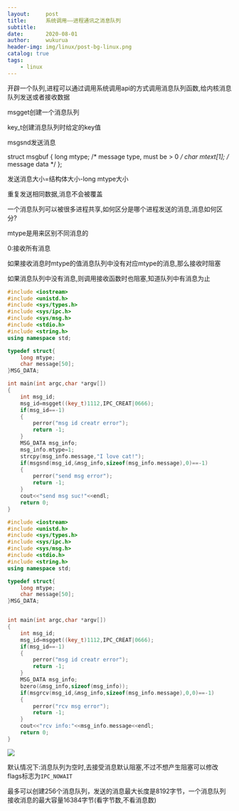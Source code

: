 ```yaml
---
layout:     post
title:      系统调用——进程通讯之消息队列
subtitle:   
date:       2020-08-01
author:     wukurua
header-img: img/linux/post-bg-linux.png
catalog: true
tags:
    - linux
---
```




开辟一个队列,进程可以通过调用系统调用api的方式调用消息队列函数,给内核消息队列发送或者接收数据

msgget创建一个消息队列

key_t创建消息队列时给定的key值

msgsnd发送消息

struct msgbuf {
               long mtype;       /* message type, must be > 0 */
               char mtext[1];    /* message data */
           };

发送消息大小=结构体大小-long mtype大小

重复发送相同数据,消息不会被覆盖

一个消息队列可以被很多进程共享,如何区分是哪个进程发送的消息,消息如何区分?

mtype是用来区别不同消息的

0:接收所有消息

如果接收消息时mtype的值消息队列中没有对应mtype的消息,那么接收时阻塞

如果消息队列中没有消息,则调用接收函数时也阻塞,知道队列中有消息为止

```c++
#include <iostream>
#include <unistd.h>
#include <sys/types.h>
#include <sys/ipc.h>
#include <sys/msg.h>
#include <stdio.h>
#include <string.h>
using namespace std;

typedef struct{
    long mtype;
    char message[50];
}MSG_DATA;

int main(int argc,char *argv[])
{
    int msg_id;
    msg_id=msgget((key_t)1112,IPC_CREAT|0666);
    if(msg_id==-1)
    {
        perror("msg id creatr error");
        return -1;
    }
    MSG_DATA msg_info;
    msg_info.mtype=1;
    strcpy(msg_info.message,"I love cat!");
    if(msgsnd(msg_id,&msg_info,sizeof(msg_info.message),0)==-1)
    {
        perror("send msg error");
        return -1;
    }
    cout<<"send msg suc!"<<endl;
    return 0;
}
```



```c++
#include <iostream>
#include <unistd.h>
#include <sys/types.h>
#include <sys/ipc.h>
#include <sys/msg.h>
#include <stdio.h>
#include <string.h>
using namespace std;

typedef struct{
    long mtype;
    char message[50];
}MSG_DATA;


int main(int argc,char *argv[])
{
    int msg_id;
    msg_id=msgget((key_t)1112,IPC_CREAT|0666);
    if(msg_id==-1)
    {
        perror("msg id creatr error");
        return -1;
    }
    MSG_DATA msg_info;
    bzero(&msg_info,sizeof(msg_info));
    if(msgrcv(msg_id,&msg_info,sizeof(msg_info.message),0,0)==-1)
    {
        perror("rcv msg error");
        return -1;
    }
    cout<<"rcv info:"<<msg_info.message<<endl;
    return 0;
}
```

![](https://cdn.jsdelivr.net/gh/wukurua/cloudimg@master/img/20200801100925.png)

默认情况下:消息队列为空时,去接受消息默认阻塞,不过不想产生阻塞可以修改flags标志为`IPC_NOWAIT`

最多可以创建256个消息队列，发送的消息最大长度是8192字节，一个消息队列接收消息的最大容量16384字节(看字节数,不看消息数)